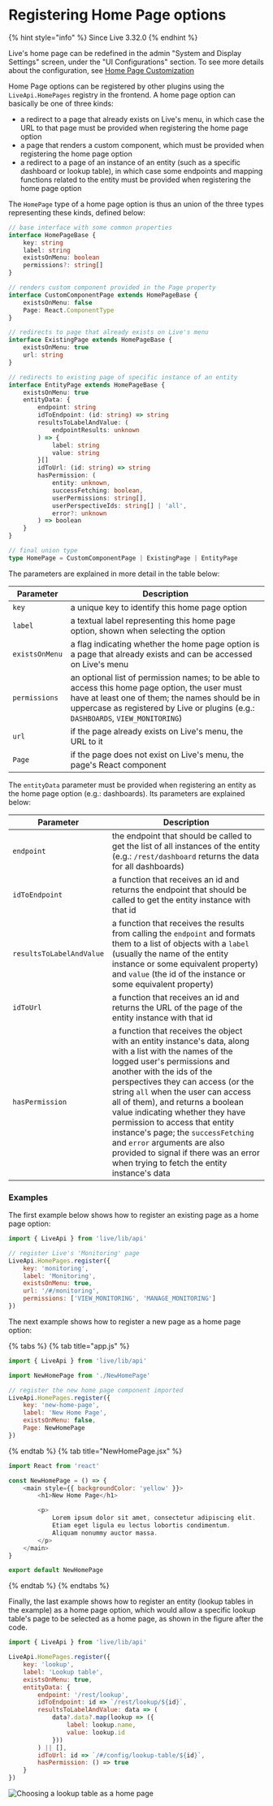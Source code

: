 # Registering Home Page options

{% hint style="info" %}
Since Live 3.32.0
{% endhint %}

Live's home page can be redefined in the admin "System and Display Settings" screen, under the "UI Configurations" section. To see more details about the configuration, see [Home Page Customization](../../administration/configuration/home-page.md)

Home Page options can be registered by other plugins using the `LiveApi.HomePages` registry in the frontend. A home page option can basically be one of three kinds:

- a redirect to a page that already exists on Live's menu, in which case the URL to that page must be provided when registering the home page option
- a page that renders a custom component, which must be provided when registering the home page option
- a redirect to a page of an instance of an entity (such as a specific dashboard or lookup table), in which case some endpoints and mapping functions related to the entity must be provided when registering the home page option

The `HomePage` type of a home page option is thus an union of the three types representing these kinds, defined below:

```typescript
// base interface with some common properties
interface HomePageBase {
    key: string
    label: string
    existsOnMenu: boolean
    permissions?: string[]
}

// renders custom component provided in the Page property
interface CustomComponentPage extends HomePageBase {
    existsOnMenu: false
    Page: React.ComponentType
}

// redirects to page that already exists on Live's menu
interface ExistingPage extends HomePageBase {
    existsOnMenu: true
    url: string
}

// redirects to existing page of specific instance of an entity
interface EntityPage extends HomePageBase {
    existsOnMenu: true
    entityData: {
        endpoint: string
        idToEndpoint: (id: string) => string
        resultsToLabelAndValue: (
            endpointResults: unknown
        ) => {
            label: string
            value: string
        }[]
        idToUrl: (id: string) => string
        hasPermission: (
            entity: unknown,
            successFetching: boolean,
            userPermissions: string[],
            userPerspectiveIds: string[] | 'all',
            error?: unknown
        ) => boolean
    }
}

// final union type
type HomePage = CustomComponentPage | ExistingPage | EntityPage
```

The parameters are explained in more detail in the table below:

| Parameter      | Description                                                                                                                                                                                                                          |
| -------------- | ------------------------------------------------------------------------------------------------------------------------------------------------------------------------------------------------------------------------------------ |
| `key`          | a unique key to identify this home page option                                                                                                                                                                                       |
| `label`        | a textual label representing this home page option, shown when selecting the option                                                                                                                                                  |
| `existsOnMenu` | a flag indicating whether the home page option is a page that already exists and can be accessed on Live's menu                                                                                                                      |
| `permissions`  | an optional list of permission names; to be able to access this home page option, the user must have at least one of them; the names should be in uppercase as registered by Live or plugins (e.g.: `DASHBOARDS`, `VIEW_MONITORING`) |
| `url`          | if the page already exists on Live's menu, the URL to it                                                                                                                                                                             |
| `Page`         | if the page does not exist on Live's menu, the page's React component                                                                                                                                                                |

The `entityData` parameter must be provided when registering an entity as the home page option (e.g.: dashboards). Its parameters are explained below:

| Parameter                | Description                                                                                                                                                                                                                                                                                                                                                                                                                                                  |
| ------------------------ | ------------------------------------------------------------------------------------------------------------------------------------------------------------------------------------------------------------------------------------------------------------------------------------------------------------------------------------------------------------------------------------------------------------------------------------------------------------ |
| `endpoint`               | the endpoint that should be called to get the list of all instances of the entity (e.g.: `/rest/dashboard` returns the data for all dashboards)                                                                                                                                                                                                                                                                                                              |
| `idToEndpoint`           | a function that receives an id and returns the endpoint that should be called to get the entity instance with that id                                                                                                                                                                                                                                                                                                                                        |
| `resultsToLabelAndValue` | a function that receives the results from calling the `endpoint` and formats them to a list of objects with a `label` (usually the name of the entity instance or some equivalent property) and `value` (the id of the instance or some equivalent property)                                                                                                                                                                                                 |
| `idToUrl`                | a function that receives an id and returns the URL of the page of the entity instance with that id                                                                                                                                                                                                                                                                                                                                                           |
| `hasPermission`          | a function that receives the object with an entity instance's data, along with a list with the names of the logged user's permissions and another with the ids of the perspectives they can access (or the string `all` when the user can access all of them), and returns a boolean value indicating whether they have permission to access that entity instance's page; the `successFetching` and `error` arguments are also provided to signal if there was an error when trying to fetch the entity instance's data |

### Examples

The first example below shows how to register an existing page as a home page option:

```javascript
import { LiveApi } from 'live/lib/api'

// register Live's 'Monitoring' page
LiveApi.HomePages.register({
    key: 'monitoring',
    label: 'Monitoring',
    existsOnMenu: true,
    url: '/#/monitoring',
    permissions: ['VIEW_MONITORING', 'MANAGE_MONITORING']
})
```

The next example shows how to register a new page as a home page option:

{% tabs %}
{% tab title="app.js" %}
```javascript
import { LiveApi } from 'live/lib/api'

import NewHomePage from './NewHomePage'

// register the new home page component imported
LiveApi.HomePages.register({
    key: 'new-home-page',
    label: 'New Home Page',
    existsOnMenu: false,
    Page: NewHomePage
})
```
{% endtab %}
{% tab title="NewHomePage.jsx" %}
```javascript
import React from 'react'

const NewHomePage = () => {
    <main style={{ backgroundColor: 'yellow' }}>
        <h1>New Home Page</h1>

        <p>
            Lorem ipsum dolor sit amet, consectetur adipiscing elit.
            Etiam eget ligula eu lectus lobortis condimentum.
            Aliquam nonummy auctor massa.
        </p>
    </main>
}

export default NewHomePage
```
{% endtab %}
{% endtabs %}

Finally, the last example shows how to register an entity (lookup tables in the example) as a home page option, which would allow a specific lookup table's page to be selected as a home page, as shown in the figure after the code.

```javascript
import { LiveApi } from 'live/lib/api'

LiveApi.HomePages.register({
    key: 'lookup',
    label: 'Lookup table',
    existsOnMenu: true,
    entityData: {
        endpoint: '/rest/lookup',
        idToEndpoint: id => `/rest/lookup/${id}`,
        resultsToLabelAndValue: data => (
            data?.data?.map(lookup => ({
                label: lookup.name,
                value: lookup.id
            }))
        ) || [],
        idToUrl: id => `/#/config/lookup-table/${id}`,
        hasPermission: () => true
    }
})
```

![Choosing a lookup table as a home page](<../../.gitbook/assets/home-page-customization-5.png>)
